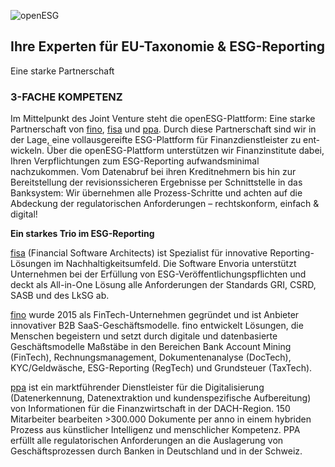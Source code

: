 ![openESG](https://openesg.de/wp-content/uploads/2022/06/logo-openesg.png)

## Ihre Experten für EU-Taxonomie & ESG-Reporting

Eine starke Partnerschaft

### 3-FACHE KOMPETENZ
Im Mittel­punkt des Joint Venture steht die openESG-Plattform: Eine starke Partner­schaft von [fino](https://fino.group/), [fisa](https://fisa.one/de/) und [ppa](https://ppaworld.com/). Durch diese Partner­schaft sind wir in der Lage, eine vollaus­gereifte ESG-Plattform für Finanz­dienstleister zu ent­wickeln. Über die openESG-Platt­form unterstützen wir Finanz­institute dabei, Ihren Verpflichtungen zum ESG-Reporting aufwandsminimal nachzukommen. Vom Datenabruf bei ihren Kreditnehmern bis hin zur Bereitstellung der revisionssicheren Ergebnisse per Schnittstelle in das Banksystem: Wir übernehmen alle Prozess-Schritte und achten auf die Abdeckung der regulatorischen Anforderungen – rechts­konform, einfach & digital! 

**Ein starkes Trio im ESG-Reporting**

[fisa](https://fisa.one/de/) (Financial Software Architects) ist Spezialist für innovative Reporting-Lösungen im Nachhaltigkeitsumfeld. Die Software Envoria unterstützt Unternehmen bei der Erfüllung von ESG-Veröffentlichungspflichten und deckt als All-in-One Lösung alle Anforderungen der Standards GRI, CSRD, SASB und des LkSG ab.

[fino](https://fino.group/) wurde 2015 als FinTech-Unternehmen gegründet und ist Anbieter innovativer B2B SaaS-Geschäftsmodelle. fino entwickelt Lösungen, die Menschen begeistern und setzt durch digitale und datenbasierte Geschäftsmodelle Maßstäbe in den Bereichen Bank Account Mining (FinTech), Rechnungsmanagement, Dokumentenanalyse (DocTech), KYC/Geldwäsche, ESG-Reporting (RegTech) und Grundsteuer (TaxTech). 

[ppa](https://ppaworld.com/) ist ein marktführender Dienstleister für die Digitalisierung (Datenerkennung, Datenextraktion und kundenspezifische Aufbereitung) von Informationen für die Finanzwirtschaft in der DACH-Region. 150 Mitarbeiter bearbeiten >300.000 Dokumente per anno in einem hybriden Prozess aus künstlicher Intelligenz und menschlicher Kompetenz. PPA erfüllt alle regulatorischen Anforderungen an die Auslagerung von Geschäftsprozessen durch Banken in Deutschland und in der Schweiz.

